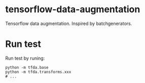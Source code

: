 # tensorflow-data-augmentation

Tensorflow data augmentation.  Inspired by batchgenerators.

# Run test

Run test by runing:

```shell
python -m tfda.base
python -m tfda.transforms.xxx
# ...
```
